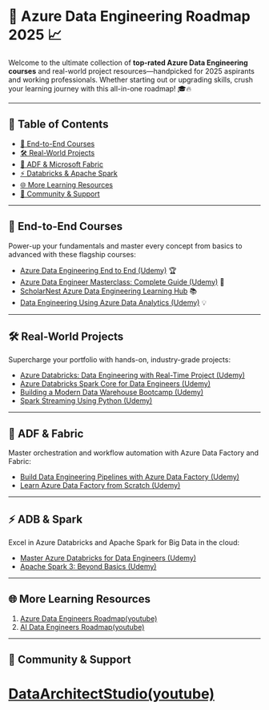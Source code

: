 # 🚀 Azure Data Engineering Roadmap 2025 📈

Welcome to the ultimate collection of **top-rated Azure Data Engineering courses** and real-world project resources—handpicked for 2025 aspirants and working professionals. Whether starting out or upgrading skills, crush your learning journey with this all-in-one roadmap! 🎓🔥

---

## 📑 Table of Contents

- [🚀 End-to-End Courses](#end-to-end-courses)
- [🛠️ Real-World Projects](#real-world-projects)
- [🔗 ADF & Microsoft Fabric](#adf--fabric)
- [⚡ Databricks & Apache Spark](#adb--spark)
- [🌐 More Learning Resources](#more-learning-resources)
- [🙌 Community & Support](#community--support)

---

## 🚀 End-to-End Courses

Power-up your fundamentals and master every concept from basics to advanced with these flagship courses:

- [Azure Data Engineering End to End (Udemy)](https://www.udemy.com/course/azure-data-engineering-end-to-end-course-english/?kw=Azure+data+engineerin&src=sac&couponCode=LETSLEARNNOW)  🏆
- [Azure Data Engineer Masterclass: Complete Guide (Udemy)](https://www.udemy.com/course/azure-data-engineer-masterclass-the-complete-guide/?couponCode=LETSLEARNNOW) 🌟
- [ScholarNest Azure Data Engineering Learning Hub](https://www.scholarnest.com/) 📚
- [Data Engineering Using Azure Data Analytics (Udemy)](https://www.udemy.com/course/data-engineering-using-azure-data-analytics/?couponCode=MT260825G2) 💡

---

## 🛠️ Real-World Projects

Supercharge your portfolio with hands-on, industry-grade projects:

- [Azure Databricks: Data Engineering with Real-Time Project (Udemy)](https://www.udemy.com/course/azure-databricks-data-engineering-with-real-time-project/?couponCode=LETSLEARNNOW)
- [Azure Databricks Spark Core for Data Engineers (Udemy)](https://www.udemy.com/course/azure-databricks-spark-core-for-data-engineers/?couponCode=LETSLEARNNOW)
- [Building a Modern Data Warehouse Bootcamp (Udemy)](https://www.udemy.com/course/building-a-modern-data-warehouse-data-engineering-bootcamp/?couponCode=KEEPLEARNING)
- [Spark Streaming Using Python (Udemy)](https://www.udemy.com/course/spark-streaming-using-python/?couponCode=LETSLEARNNOW)

---

## 🔗 ADF & Fabric

Master orchestration and workflow automation with Azure Data Factory and Fabric:

- [Build Data Engineering Pipelines with Azure Data Factory (Udemy)](https://www.udemy.com/course/build-data-engineering-pipelines-with-azure-data-factory/?couponCode=KEEPLEARNING)
- [Learn Azure Data Factory from Scratch (Udemy)](https://www.udemy.com/course/learn-azure-data-factory-from-scratch/)

---

## ⚡ ADB & Spark

Excel in Azure Databricks and Apache Spark for Big Data in the cloud:

- [Master Azure Databricks for Data Engineers (Udemy)](https://www.udemy.com/course/master-azure-databricks-for-data-engineers/?couponCode=LETSLEARNNOW)
- [Apache Spark 3: Beyond Basics (Udemy)](https://www.udemy.com/course/apache-spark-3-beyond-basics/)

---

## 🌐 More Learning Resources

1. [Azure Data Engineers Roadmap(youtube)](https://youtu.be/L3LY57BSgTk)
2. [AI Data Engineers Roadmap(youtube)](https://youtu.be/4EvmBI5O_wg)

---

## 🙌 Community & Support
# [DataArchitectStudio(youtube)](https://www.youtube.com/channel/UCGnwMQLcCsDQzGh_vufQBtw)
